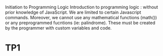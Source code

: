    Initiation to Programming Logic
   Introduction to programming logic : without prior knowledge of JavaScript.
   We are limited to certain Javascript commands. Moreover, we cannot
   use any mathematical functions (math()) or any preprogrammed fucntions 
   (ie: palindrome). These must be created by the programmer with custom 
   variables and code.
   # TP1
